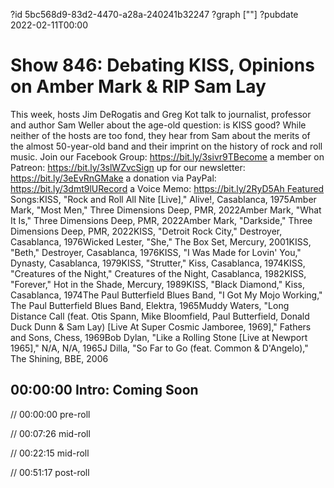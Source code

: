 ?id 5bc568d9-83d2-4470-a28a-240241b32247
?graph [""]
?pubdate 2022-02-11T00:00

# Show 846: Debating KISS, Opinions on Amber Mark & RIP Sam Lay

This week, hosts Jim DeRogatis and Greg Kot talk to journalist, professor and author Sam Weller about the age-old question: is KISS good? While neither of the hosts are too fond, they hear from Sam about the merits of the almost 50-year-old band and their imprint on the history of rock and roll music. Join our Facebook Group: https://bit.ly/3sivr9TBecome a member on Patreon: https://bit.ly/3slWZvcSign up for our newsletter: https://bit.ly/3eEvRnGMake a donation via PayPal: https://bit.ly/3dmt9lURecord a Voice Memo: https://bit.ly/2RyD5Ah Featured Songs:KISS, "Rock and Roll All Nite [Live]," Alive!, Casablanca, 1975Amber Mark, "Most Men," Three Dimensions Deep, PMR, 2022Amber Mark, "What It Is," Three Dimensions Deep, PMR, 2022Amber Mark, "Darkside," Three Dimensions Deep, PMR, 2022KISS, "Detroit Rock City," Destroyer, Casablanca, 1976Wicked Lester, "She," The Box Set, Mercury, 2001KISS, "Beth," Destroyer, Casablanca, 1976KISS, "I Was Made for Lovin' You," Dynasty, Casablanca, 1979KISS, "Strutter," Kiss, Casablanca, 1974KISS, "Creatures of the Night," Creatures of the Night, Casablanca, 1982KISS, "Forever," Hot in the Shade, Mercury, 1989KISS, "Black Diamond," Kiss, Casablanca, 1974The Paul Butterfield Blues Band, "I Got My Mojo Working," The Paul Butterfield Blues Band, Elektra, 1965Muddy Waters, "Long Distance Call (feat. Otis Spann, Mike Bloomfield, Paul Butterfield, Donald Duck Dunn & Sam Lay) [Live At Super Cosmic Jamboree, 1969]," Fathers and Sons, Chess, 1969Bob Dylan, "Like a Rolling Stone [Live at Newport 1965]," N/A, N/A, 1965J Dilla, "So Far to Go (feat. Common & D'Angelo)," The Shining, BBE, 2006

## 00:00:00 Intro: Coming Soon

// 00:00:00 pre-roll

// 00:07:26 mid-roll

// 00:22:15 mid-roll

// 00:51:17 post-roll
